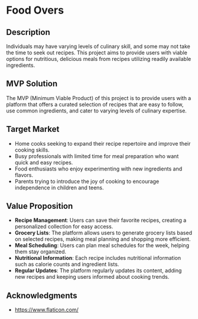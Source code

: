 # Food Overs

## Description

Individuals may have varying levels of culinary skill, and some may not take the time to seek out recipes. This project aims to provide users with viable options for nutritious, delicious meals from recipes utilizing readily available ingredients.

## MVP Solution

The MVP (Minimum Viable Product) of this project is to provide users with a platform that offers a curated selection of recipes that are easy to follow, use common ingredients, and cater to varying levels of culinary expertise.

## Target Market

- Home cooks seeking to expand their recipe repertoire and improve their cooking skills.
- Busy professionals with limited time for meal preparation who want quick and easy recipes.
- Food enthusiasts who enjoy experimenting with new ingredients and flavors.
- Parents trying to introduce the joy of cooking to encourage independence in children and teens.

## Value Proposition

- **Recipe Management**: Users can save their favorite recipes, creating a personalized collection for easy access.
- **Grocery Lists**: The platform allows users to generate grocery lists based on selected recipes, making meal planning and shopping more efficient.
- **Meal Scheduling**: Users can plan meal schedules for the week, helping them stay organized.
- **Nutritional Information**: Each recipe includes nutritional information such as calorie counts and ingredient lists.
- **Regular Updates**: The platform regularly updates its content, adding new recipes and keeping users informed about cooking trends.


## Acknowledgments

- https://www.flaticon.com/
